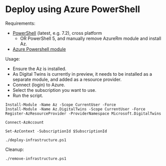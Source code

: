 Deploy using Azure PowerShell
=============================

Requirements:

* [PowerShell](https://github.com/PowerShell/PowerShell) (latest, e.g. 7.2), cross platform
  * OR PowerShell 5, and manually remove AzureRm module and install Az.
* [Azure Powershell module](https://docs.microsoft.com/en-us/powershell/azure/)

Usage:

* Ensure the Az is installed.
* As Digital Twins is currently in preview, it needs to be installed as a separate module, and added as a resource provider.
* Connect (login) to Azure.
* Select the subscription you want to use.
* Run the script.

```pwsh
Install-Module -Name Az -Scope CurrentUser -Force
Install-Module -Name Az.DigitalTwins -Scope CurrentUser -Force
Register-AzResourceProvider -ProviderNamespace Microsoft.DigitalTwins

Connect-AzAccount

Set-AzContext -SubscriptionId $SubscriptionId

./deploy-infrastructure.ps1
```

Cleanup:

```pwsh
./remove-infrastructure.ps1
```

